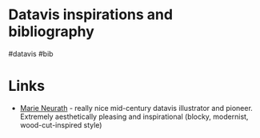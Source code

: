 # Datavis inspirations and bibliography

#datavis #bib

# Links

* [Marie Neurath](https://medium.com/nightingale/the-missing-legacy-of-marie-neurath-f9800733d1fc) - really nice mid-century datavis illustrator and pioneer. Extremely aesthetically pleasing and inspirational (blocky, modernist, wood-cut-inspired style)